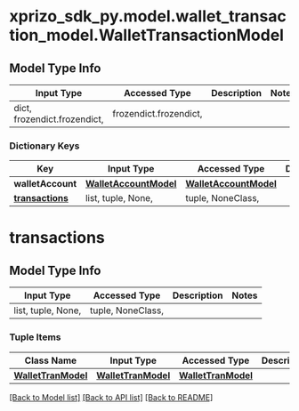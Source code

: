 # xprizo_sdk_py.model.wallet_transaction_model.WalletTransactionModel

## Model Type Info
Input Type | Accessed Type | Description | Notes
------------ | ------------- | ------------- | -------------
dict, frozendict.frozendict,  | frozendict.frozendict,  |  | 

### Dictionary Keys
Key | Input Type | Accessed Type | Description | Notes
------------ | ------------- | ------------- | ------------- | -------------
**walletAccount** | [**WalletAccountModel**](WalletAccountModel.md) | [**WalletAccountModel**](WalletAccountModel.md) |  | [optional] 
**[transactions](#transactions)** | list, tuple, None,  | tuple, NoneClass,  |  | [optional] 

# transactions

## Model Type Info
Input Type | Accessed Type | Description | Notes
------------ | ------------- | ------------- | -------------
list, tuple, None,  | tuple, NoneClass,  |  | 

### Tuple Items
Class Name | Input Type | Accessed Type | Description | Notes
------------- | ------------- | ------------- | ------------- | -------------
[**WalletTranModel**](WalletTranModel.md) | [**WalletTranModel**](WalletTranModel.md) | [**WalletTranModel**](WalletTranModel.md) |  | 

[[Back to Model list]](../../README.md#documentation-for-models) [[Back to API list]](../../README.md#documentation-for-api-endpoints) [[Back to README]](../../README.md)

